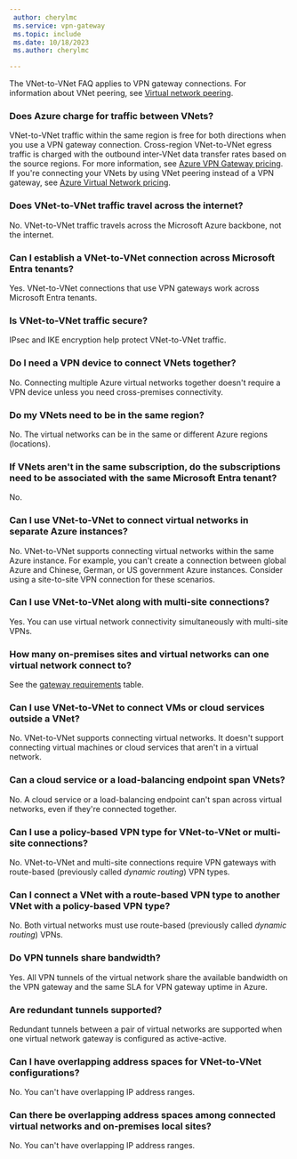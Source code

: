 ```yaml
---
 author: cherylmc
 ms.service: vpn-gateway
 ms.topic: include
 ms.date: 10/18/2023
 ms.author: cherylmc

---
```

The VNet-to-VNet FAQ applies to VPN gateway connections. For information about VNet peering, see [Virtual network peering](../articles/virtual-network/virtual-network-peering-overview.md).

### Does Azure charge for traffic between VNets?

VNet-to-VNet traffic within the same region is free for both directions when you use a VPN gateway connection. Cross-region VNet-to-VNet egress traffic is charged with the outbound inter-VNet data transfer rates based on the source regions. For more information, see [Azure VPN Gateway pricing](https://azure.microsoft.com/pricing/details/vpn-gateway/). If you're connecting your VNets by using VNet peering instead of a VPN gateway, see [Azure Virtual Network pricing](https://azure.microsoft.com/pricing/details/virtual-network/).

### Does VNet-to-VNet traffic travel across the internet?

No. VNet-to-VNet traffic travels across the Microsoft Azure backbone, not the internet.

<a name='can-i-establish-a-vnet-to-vnet-connection-across-azure-active-directory-tenants'></a>

### Can I establish a VNet-to-VNet connection across Microsoft Entra tenants?

Yes. VNet-to-VNet connections that use VPN gateways work across Microsoft Entra tenants.

### Is VNet-to-VNet traffic secure?

IPsec and IKE encryption help protect VNet-to-VNet traffic.

### Do I need a VPN device to connect VNets together?

No. Connecting multiple Azure virtual networks together doesn't require a VPN device unless you need cross-premises connectivity.

### Do my VNets need to be in the same region?

No. The virtual networks can be in the same or different Azure regions (locations).

### If VNets aren't in the same subscription, do the subscriptions need to be associated with the same Microsoft Entra tenant?

No.

### Can I use VNet-to-VNet to connect virtual networks in separate Azure instances?

No. VNet-to-VNet supports connecting virtual networks within the same Azure instance. For example, you can't create a connection between global Azure and Chinese, German, or US government Azure instances. Consider using a site-to-site VPN connection for these scenarios.

### Can I use VNet-to-VNet along with multi-site connections?

Yes. You can use virtual network connectivity simultaneously with multi-site VPNs.

### How many on-premises sites and virtual networks can one virtual network connect to?

See the [gateway requirements](../articles/vpn-gateway/about-gateway-skus.md#benchmark) table.

### Can I use VNet-to-VNet to connect VMs or cloud services outside a VNet?

No. VNet-to-VNet supports connecting virtual networks. It doesn't support connecting virtual machines or cloud services that aren't in a virtual network.

### Can a cloud service or a load-balancing endpoint span VNets?

No. A cloud service or a load-balancing endpoint can't span across virtual networks, even if they're connected together.

### Can I use a policy-based VPN type for VNet-to-VNet or multi-site connections?

No. VNet-to-VNet and multi-site connections require VPN gateways with route-based (previously called *dynamic routing*) VPN types.

### Can I connect a VNet with a route-based VPN type to another VNet with a policy-based VPN type?

No. Both virtual networks must use route-based (previously called *dynamic routing*) VPNs.

### Do VPN tunnels share bandwidth?

Yes. All VPN tunnels of the virtual network share the available bandwidth on the VPN gateway and the same SLA for VPN gateway uptime in Azure.

### Are redundant tunnels supported?

Redundant tunnels between a pair of virtual networks are supported when one virtual network gateway is configured as active-active.

### Can I have overlapping address spaces for VNet-to-VNet configurations?

No. You can't have overlapping IP address ranges.

### Can there be overlapping address spaces among connected virtual networks and on-premises local sites?

No. You can't have overlapping IP address ranges.
